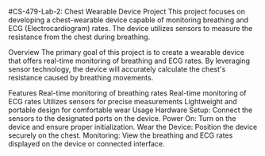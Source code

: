 #CS-479-Lab-2: Chest Wearable Device Project
This project focuses on developing a chest-wearable device capable of monitoring breathing and ECG (Electrocardiogram) rates. The device utilizes sensors to measure the resistance from the chest during breathing.

Overview
The primary goal of this project is to create a wearable device that offers real-time monitoring of breathing and ECG rates. By leveraging sensor technology, the device will accurately calculate the chest's resistance caused by breathing movements.

Features
Real-time monitoring of breathing rates
Real-time monitoring of ECG rates
Utilizes sensors for precise measurements
Lightweight and portable design for comfortable wear
Usage
Hardware Setup: Connect the sensors to the designated ports on the device.
Power On: Turn on the device and ensure proper initialization.
Wear the Device: Position the device securely on the chest.
Monitoring: View the breathing and ECG rates displayed on the device or connected interface.
